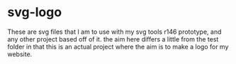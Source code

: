 # svg-logo

These are svg files that I am to use with my svg tools r146 prototype, and any other project based off of it. the aim here differs a little from the test folder in that this is an actual project where the aim is to make a logo for my website.
